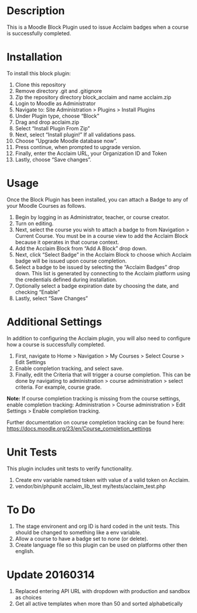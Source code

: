 Description
===========
This is a Moodle Block Plugin used to issue Acclaim badges when a course is successfully completed.

Installation
============
To install this block plugin:

<ol>
  <li>Clone this repository</li>
  <li>Remove directory .git and .gitignore </li>
  <li>Zip the repository directory block_acclaim and name acclaim.zip</li>
  <li>Login to Moodle as Administrator</li>
  <li>Navigate to: Site Administration > Plugins > Install Plugins</li>
  <li>Under Plugin type, choose “Block”</li>
  <li>Drag and drop acclaim.zip</li>
  <li>Select “Install Plugin From Zip”</li>
  <li>Next, select “Install plugin!”  If all validations pass.</li>
  <li>Choose “Upgrade Moodle database now”.</li>
  <li>Press continue, when prompted to upgrade version.</li>
  <li>Finally, enter the Acclaim URL, your Organization ID and Token</li>
  <li>Lastly, choose “Save changes”.</li>
</ol>

Usage
=====
Once the Block Plugin has been installed, you can attach a Badge to any of your Moodle Courses as follows.

<ol>
  <li>Begin by logging in as Administrator, teacher, or course creator.</li>
  <li>Turn on editing.</li>
  <li>Next, select the course you wish to attach a badge to from Navigation > Current Course.  You must be in a course view to add the Acclaim Block because it operates in that course context.</li>
  <li>Add the Acclaim Block from “Add A Block” drop down.</li>
  <li>Next, click “Select Badge” in the Acclaim Block to choose which Acclaim badge will be issued upon course completion. </li>
  <li>Select a badge to be issued by selecting the “Acclaim Badges” drop down.  This list is generated by connecting to the Acclaim platform using the credentials defined during installation.</li>
  <li>Optionally select a badge expiration date by choosing the date, and checking “Enable”</li>
  <li>Lastly, select “Save Changes”</li>
</ol>

Additional Settings
==================
In addition to configuring the Acclaim plugin, you will also need to configure how a course is successfully completed.

<ol>
  <li>First, navigate to Home > Navigation > My Courses > Select Course > Edit Settings</li>
  <li>Enable completion tracking, and select save.</li>
  <li>Finally, edit the Criteria that will trigger a course completion.  This can be done by navigating to administration > course administration > select criteria.  For example, course grade.</li>
</ol>

<b>Note:</b> If course completion tracking is missing from the course settings, enable completion tracking: Administration > Course administration > Edit Settings > Enable completion tracking.

Further documentation on course completion tracking can be found here:
https://docs.moodle.org/23/en/Course_completion_settings

Unit Tests
==========
This plugin includes unit tests to verify functionality.

<ol>
  <li>Create env variable named token with value of a valid token on Acclaim. </li>
  <li>vendor/bin/phpunit acclaim_lib_test my/tests/acclaim_test.php </li>
</ol>

To Do
=====
<ol>
  <li>The stage environent and org ID is hard coded in the unit tests.  This should be changed to something like a env variable.</li>
  <li> Allow a course to have a badge set to none (or delete). </li>
  <li> Create language file so this plugin can be used on platforms other then english.</li>
</ol>


Update 20160314
===============
<ol>
  <li>Replaced entering API URL with dropdown with production and sandbox as choices</li>
  <li>Get all active templates when more than 50 and sorted alphabetically</li>
</ol>
